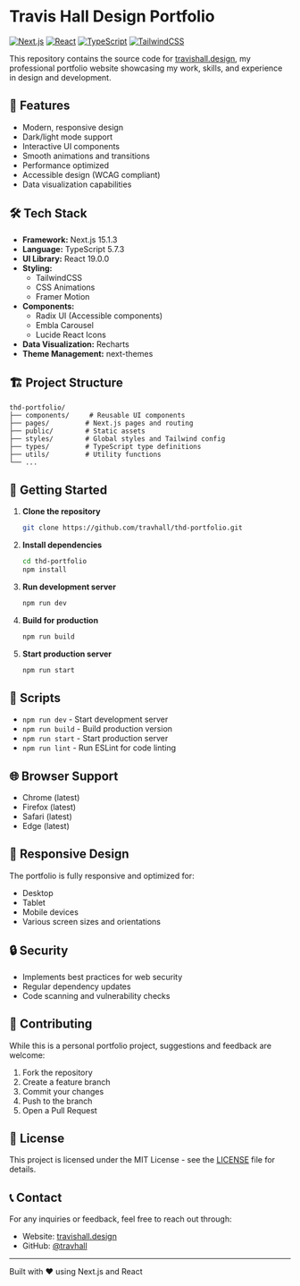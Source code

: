 # Travis Hall Design Portfolio

[![Next.js](https://img.shields.io/badge/Next.js-15.1.3-black)](https://nextjs.org/)
[![React](https://img.shields.io/badge/React-19.0.0-blue)](https://reactjs.org/)
[![TypeScript](https://img.shields.io/badge/TypeScript-5.7.3-blue)](https://www.typescriptlang.org/)
[![TailwindCSS](https://img.shields.io/badge/TailwindCSS-3.4.17-38B2AC)](https://tailwindcss.com/)

This repository contains the source code for [travishall.design](https://travishall.design), my professional portfolio website showcasing my work, skills, and experience in design and development.

## 🚀 Features

- Modern, responsive design
- Dark/light mode support
- Interactive UI components
- Smooth animations and transitions
- Performance optimized
- Accessible design (WCAG compliant)
- Data visualization capabilities

## 🛠 Tech Stack

- **Framework:** Next.js 15.1.3
- **Language:** TypeScript 5.7.3
- **UI Library:** React 19.0.0
- **Styling:** 
  - TailwindCSS
  - CSS Animations
  - Framer Motion
- **Components:**
  - Radix UI (Accessible components)
  - Embla Carousel
  - Lucide React Icons
- **Data Visualization:** Recharts
- **Theme Management:** next-themes

## 🏗 Project Structure

```
thd-portfolio/
├── components/     # Reusable UI components
├── pages/         # Next.js pages and routing
├── public/        # Static assets
├── styles/        # Global styles and Tailwind config
├── types/         # TypeScript type definitions
├── utils/         # Utility functions
└── ...
```

## 🚀 Getting Started

1. **Clone the repository**
   ```bash
   git clone https://github.com/travhall/thd-portfolio.git
   ```

2. **Install dependencies**
   ```bash
   cd thd-portfolio
   npm install
   ```

3. **Run development server**
   ```bash
   npm run dev
   ```

4. **Build for production**
   ```bash
   npm run build
   ```

5. **Start production server**
   ```bash
   npm run start
   ```

## 📝 Scripts

- `npm run dev` - Start development server
- `npm run build` - Build production version
- `npm run start` - Start production server
- `npm run lint` - Run ESLint for code linting

## 🌐 Browser Support

- Chrome (latest)
- Firefox (latest)
- Safari (latest)
- Edge (latest)

## 📱 Responsive Design

The portfolio is fully responsive and optimized for:
- Desktop
- Tablet
- Mobile devices
- Various screen sizes and orientations

## 🔒 Security

- Implements best practices for web security
- Regular dependency updates
- Code scanning and vulnerability checks

## 🤝 Contributing

While this is a personal portfolio project, suggestions and feedback are welcome:

1. Fork the repository
2. Create a feature branch
3. Commit your changes
4. Push to the branch
5. Open a Pull Request

## 📄 License

This project is licensed under the MIT License - see the [LICENSE](LICENSE) file for details.

## 📞 Contact

For any inquiries or feedback, feel free to reach out through:
- Website: [travishall.design](https://travishall.design)
- GitHub: [@travhall](https://github.com/travhall)

---

Built with ❤️ using Next.js and React